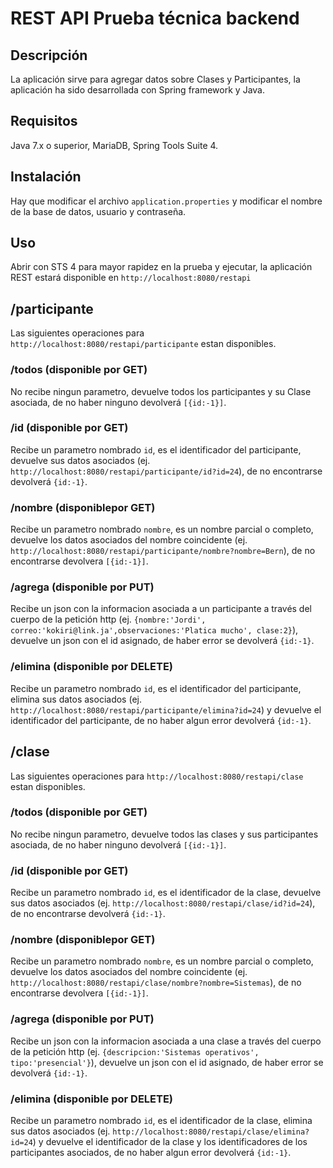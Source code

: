 # REST API Prueba técnica backend
## Descripción 
La aplicación sirve para agregar datos sobre Clases y Participantes, la aplicación ha sido desarrollada con Spring framework y Java.
## Requisitos
Java 7.x o superior, MariaDB, Spring Tools Suite 4.
## Instalación
Hay que modificar el archivo `application.properties` y modificar el nombre de la base de datos, usuario y contraseña.
## Uso
Abrir con STS 4 para mayor rapidez en la prueba y ejecutar, la aplicación REST estará disponible en `http://localhost:8080/restapi`
## /participante
Las siguientes operaciones para `http://localhost:8080/restapi/participante` estan disponibles.
### /todos (disponible por GET)
No recibe ningun parametro, devuelve todos los participantes y su Clase asociada, de no haber ninguno devolverá `[{id:-1}]`.
### /id (disponible por GET)
Recibe un parametro nombrado `id`, es el identificador del participante, devuelve sus datos asociados (ej. `http://localhost:8080/restapi/participante/id?id=24`), de no encontrarse devolverá `{id:-1}`.
### /nombre (disponiblepor GET)
Recibe un parametro nombrado `nombre`, es un nombre parcial o completo, devuelve los datos asociados del nombre coincidente (ej. `http://localhost:8080/restapi/participante/nombre?nombre=Bern`), de no encontrarse devolvera `[{id:-1}]`.
### /agrega (disponible por PUT)
Recibe un json con la informacion asociada a un participante a través del cuerpo de la petición http (ej. `{nombre:'Jordi', correo:'kokiri@link.ja',observaciones:'Platica mucho', clase:2}`), devuelve un json con el id asignado, de haber error se devolverá `{id:-1}`.
### /elimina (disponible por DELETE)
Recibe un parametro nombrado `id`, es el identificador del participante, elimina sus datos asociados (ej. `http://localhost:8080/restapi/participante/elimina?id=24`) y devuelve el identificador del participante, de no haber algun error devolverá `{id:-1}`.
## /clase
Las siguientes operaciones para `http://localhost:8080/restapi/clase` estan disponibles.
### /todos (disponible por GET)
No recibe ningun parametro, devuelve todos las clases y sus participantes asociada, de no haber ninguno devolverá `[{id:-1}]`.
### /id (disponible por GET)
Recibe un parametro nombrado `id`, es el identificador de la clase, devuelve sus datos asociados (ej. `http://localhost:8080/restapi/clase/id?id=24`), de no encontrarse devolverá `{id:-1}`.
### /nombre (disponiblepor GET)
Recibe un parametro nombrado `nombre`, es un nombre parcial o completo, devuelve los datos asociados del nombre coincidente (ej. `http://localhost:8080/restapi/clase/nombre?nombre=Sistemas`), de no encontrarse devolvera `[{id:-1}]`.
### /agrega (disponible por PUT)
Recibe un json con la informacion asociada a una clase a través del cuerpo de la petición http (ej. `{descripcion:'Sistemas operativos', tipo:'presencial'}`), devuelve un json con el id asignado, de haber error se devolverá `{id:-1}`.
### /elimina (disponible por DELETE)
Recibe un parametro nombrado `id`, es el identificador de la clase, elimina sus datos asociados (ej. `http://localhost:8080/restapi/clase/elimina?id=24`) y devuelve el identificador de la clase y los identificadores de los participantes asociados, de no haber algun error devolverá `{id:-1}`.
